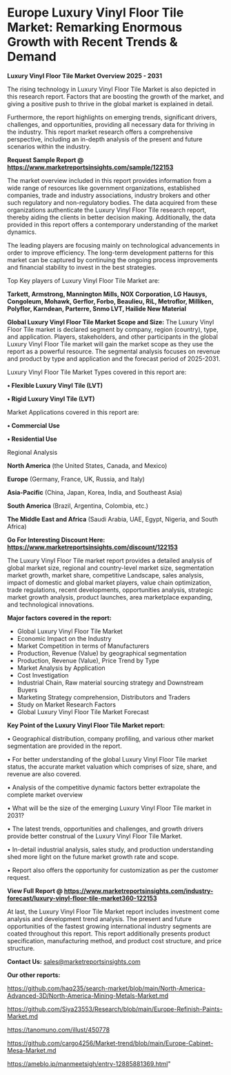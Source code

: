  # Europe Luxury Vinyl Floor Tile Market: Remarking Enormous Growth with Recent Trends & Demand

<Strong> Luxury Vinyl Floor Tile Market Overview 2025 - 2031</strong>

The rising technology in Luxury Vinyl Floor Tile Market is also depicted in this research report. Factors that are boosting the growth of the market, and giving a positive push to thrive in the global market is explained in detail.

Furthermore, the report highlights on emerging trends, significant drivers, challenges, and opportunities, providing all necessary data for thriving in the industry. This report market research offers a comprehensive perspective, including an in-depth analysis of the present and future scenarios within the industry.

<strong>Request Sample Report @ <a href=https://www.marketreportsinsights.com/sample/122153>https://www.marketreportsinsights.com/sample/122153</a></strong>

The market overview included in this report provides information from a wide range of resources like government organizations, established companies, trade and industry associations, industry brokers and other such regulatory and non-regulatory bodies. The data acquired from these organizations authenticate the Luxury Vinyl Floor Tile research report, thereby aiding the clients in better decision making. Additionally, the data provided in this report offers a contemporary understanding of the market dynamics.

The leading players are focusing mainly on technological advancements in order to improve efficiency. The long-term development patterns for this market can be captured by continuing the ongoing process improvements and financial stability to invest in the best strategies.

Top Key players of Luxury Vinyl Floor Tile Market are:

<strong>Tarkett, Armstrong, Mannington Mills, NOX Corporation, LG Hausys, Congoleum, Mohawk, Gerflor, Forbo, Beaulieu, RiL, Metroflor, Milliken, Polyflor, Karndean, Parterre, Snmo LVT, Hailide New Material</strong>

<strong><b>Global Luxury Vinyl Floor Tile Market Scope and Size:</b></strong>
The Luxury Vinyl Floor Tile market is declared segment by company, region (country), type, and application. Players, stakeholders, and other participants in the global Luxury Vinyl Floor Tile market will gain the market scope as they use the report as a powerful resource. The segmental analysis focuses on revenue and product by type and application and the forecast period of 2025-2031.

Luxury Vinyl Floor Tile Market Types covered in this report are:

<strong>• Flexible Luxury Vinyl Tile (LVT)

• Rigid Luxury Vinyl Tile (LVT)</strong>

Market Applications covered in this report are:

<strong>• Commercial Use

• Residential Use</strong> 

Regional Analysis

<strong>North America</strong> (the United States, Canada, and Mexico)

<strong>Europe</strong> (Germany, France, UK, Russia, and Italy)

<strong>Asia-Pacific</strong> (China, Japan, Korea, India, and Southeast Asia)

<strong>South America</strong> (Brazil, Argentina, Colombia, etc.)

<strong>The Middle East and Africa</strong> (Saudi Arabia, UAE, Egypt, Nigeria, and South Africa)

<strong>Go For Interesting Discount Here: <a href=https://www.marketreportsinsights.com/discount/122153>https://www.marketreportsinsights.com/discount/122153</a></strong>

The Luxury Vinyl Floor Tile market report provides a detailed analysis of global market size, regional and country-level market size, segmentation market growth, market share, competitive Landscape, sales analysis, impact of domestic and global market players, value chain optimization, trade regulations, recent developments, opportunities analysis, strategic market growth analysis, product launches, area marketplace expanding, and technological innovations.

<strong><b>Major factors covered in the report:</b></strong>
<ul>
  <li>Global Luxury Vinyl Floor Tile Market </li>
  <li>Economic Impact on the Industry</li>
  <li>Market Competition in terms of Manufacturers</li>
  <li>Production, Revenue (Value) by geographical segmentation</li>
  <li>Production, Revenue (Value), Price Trend by Type</li>
  <li>Market Analysis by Application</li>
  <li>Cost Investigation</li>
  <li>Industrial Chain, Raw material sourcing strategy and Downstream Buyers</li>
  <li>Marketing Strategy comprehension, Distributors and Traders</li>
  <li>Study on Market Research Factors</li>
  <li>Global Luxury Vinyl Floor Tile Market Forecast</li>
</ul>

<strong><b>Key Point of the Luxury Vinyl Floor Tile Market report:</b></strong>

• Geographical distribution, company profiling, and various other market segmentation are provided in the report.

• For better understanding of the global Luxury Vinyl Floor Tile market status, the accurate market valuation which comprises of size, share, and revenue are also covered.

• Analysis of the competitive dynamic factors better extrapolate the complete market overview

• What will be the size of the emerging Luxury Vinyl Floor Tile market in 2031?

• The latest trends, opportunities and challenges, and growth drivers provide better construal of the Luxury Vinyl Floor Tile Market.

• In-detail industrial analysis, sales study, and production understanding shed more light on the future market growth rate and scope.

• Report also offers the opportunity for customization as per the customer request.

<strong><b>View Full Report @ <a href=https://www.marketreportsinsights.com/industry-forecast/luxury-vinyl-floor-tile-market360-122153>https://www.marketreportsinsights.com/industry-forecast/luxury-vinyl-floor-tile-market360-122153</a></b></strong>


At last, the Luxury Vinyl Floor Tile Market report includes investment come analysis and development trend analysis. The present and future opportunities of the fastest growing international industry segments are coated throughout this report. This report additionally presents product specification, manufacturing method, and product cost structure, and price structure.

<strong>Contact Us:</strong>
sales@marketreportsinsights.com

<strong>Our other reports:</strong>

<a href=https://github.com/haq235/search-market/blob/main/North-America-Advanced-3D/North-America-Mining-Metals-Market.md>https://github.com/haq235/search-market/blob/main/North-America-Advanced-3D/North-America-Mining-Metals-Market.md</a>

<a href=https://github.com/Siya23553/Research/blob/main/Europe-Refinish-Paints-Market.md>https://github.com/Siya23553/Research/blob/main/Europe-Refinish-Paints-Market.md</a>

<a href=https://tanomuno.com/illust/450778>https://tanomuno.com/illust/450778</a>

<a href=https://github.com/cargo4256/Market-trend/blob/main/Europe-Cabinet-Mesa-Market.md>https://github.com/cargo4256/Market-trend/blob/main/Europe-Cabinet-Mesa-Market.md</a>

<a href=https://ameblo.jp/manmeetsigh/entry-12885881369.html>https://ameblo.jp/manmeetsigh/entry-12885881369.html</a>"
